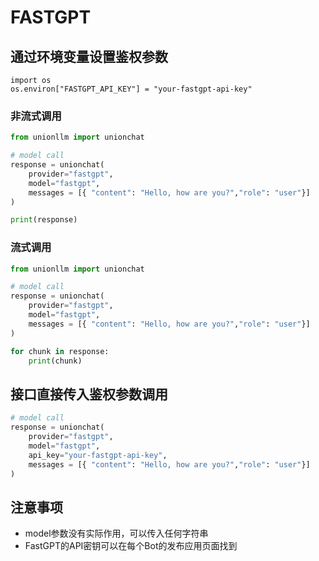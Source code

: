 # FASTGPT

## 通过环境变量设置鉴权参数

```
import os 
os.environ["FASTGPT_API_KEY"] = "your-fastgpt-api-key"
```

### 非流式调用

```python
from unionllm import unionchat

# model call
response = unionchat(
    provider="fastgpt",
    model="fastgpt", 
    messages = [{ "content": "Hello, how are you?","role": "user"}]
)

print(response)
```

### 流式调用

```python
from unionllm import unionchat

# model call
response = unionchat(
    provider="fastgpt",
    model="fastgpt", 
    messages = [{ "content": "Hello, how are you?","role": "user"}]
)

for chunk in response:
    print(chunk)
```

## 接口直接传入鉴权参数调用

```python
# model call
response = unionchat(
    provider="fastgpt",
    model="fastgpt", 
    api_key="your-fastgpt-api-key",
    messages = [{ "content": "Hello, how are you?","role": "user"}]
)
```

## 注意事项
- model参数没有实际作用，可以传入任何字符串
- FastGPT的API密钥可以在每个Bot的发布应用页面找到
